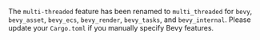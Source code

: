 The `multi-threaded` feature has been renamed to `multi_threaded` for `bevy`, `bevy_asset`, `bevy_ecs`, `bevy_render`, `bevy_tasks`, and `bevy_internal`. Please update your `Cargo.toml` if you manually specify Bevy features.
